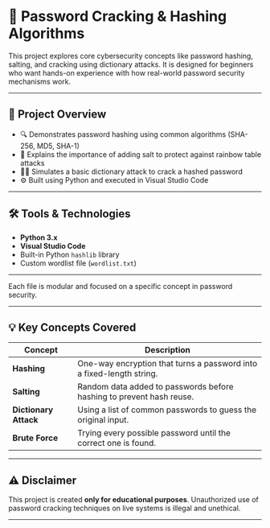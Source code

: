 # 🔐 Password Cracking & Hashing Algorithms

This project explores core cybersecurity concepts like password hashing, salting, and cracking using dictionary attacks. It is designed for beginners who want hands-on experience with how real-world password security mechanisms work.

---

## 📌 Project Overview

- 🔍 Demonstrates password hashing using common algorithms (SHA-256, MD5, SHA-1)
- 🧂 Explains the importance of adding salt to protect against rainbow table attacks
- 🕵️‍♀️ Simulates a basic dictionary attack to crack a hashed password
- ⚙️ Built using Python and executed in Visual Studio Code

---

## 🛠️ Tools & Technologies

- **Python 3.x**
- **Visual Studio Code**
- Built-in Python `hashlib` library
- Custom wordlist file (`wordlist.txt`)

---


Each file is modular and focused on a specific concept in password security.

---

## 💡 Key Concepts Covered

| Concept         | Description |
|----------------|-------------|
| **Hashing**     | One-way encryption that turns a password into a fixed-length string. |
| **Salting**     | Random data added to passwords before hashing to prevent hash reuse. |
| **Dictionary Attack** | Using a list of common passwords to guess the original input. |
| **Brute Force** | Trying every possible password until the correct one is found. |

---

## ⚠️ Disclaimer

This project is created **only for educational purposes**. Unauthorized use of password cracking techniques on live systems is illegal and unethical.

---
